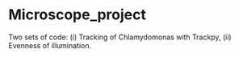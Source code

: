 # Microscope_project
Two sets of code:
(i) Tracking of Chlamydomonas with Trackpy,
(ii) Evenness of illumination.
